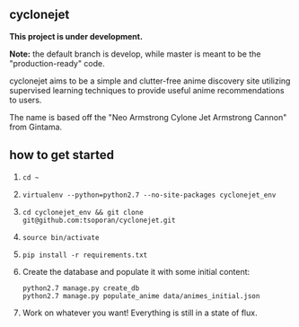 cyclonejet
----------


**This project is under development.**

**Note:** the default branch is develop, while master is meant to be the
"production-ready" code.

cyclonejet aims to be a simple and clutter-free anime discovery site
utilizing supervised learning techniques to provide useful anime recommendations to users. 

The name is based off the "Neo Armstrong Cylone Jet Armstrong Cannon" from Gintama. 

how to get started
------------------

1. ```cd ~```

2. ```virtualenv --python=python2.7 --no-site-packages cyclonejet_env```

3. ```cd cyclonejet_env && git clone git@github.com:tsoporan/cyclonejet.git```

4. ```source bin/activate```

5. ```pip install -r requirements.txt```

6. Create the database and populate it with some initial content:

    ```
    python2.7 manage.py create_db
    python2.7 manage.py populate_anime data/animes_initial.json
    ```

7. Work on whatever you want! Everything is still in a state of flux.
